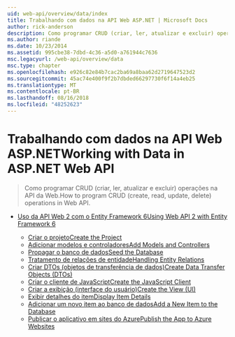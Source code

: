 ```yaml
---
uid: web-api/overview/data/index
title: Trabalhando com dados na API Web ASP.NET | Microsoft Docs
author: rick-anderson
description: Como programar CRUD (criar, ler, atualizar e excluir) operações na API da Web.
ms.author: riande
ms.date: 10/23/2014
ms.assetid: 995cbe38-7dbd-4c36-a5d0-a761944c7636
msc.legacyurl: /web-api/overview/data
msc.type: chapter
ms.openlocfilehash: e926c82e84b7cac2ba69a8baa62d2719647523d2
ms.sourcegitcommit: 45ac74e400f9f2b7dbded66297730f6f14a4eb25
ms.translationtype: MT
ms.contentlocale: pt-BR
ms.lasthandoff: 08/16/2018
ms.locfileid: "48252623"
---
```

<a name="working-with-data-in-aspnet-web-api"></a><span data-ttu-id="73492-103">Trabalhando com dados na API Web ASP.NET</span><span class="sxs-lookup"><span data-stu-id="73492-103">Working with Data in ASP.NET Web API</span></span>
====================
> <span data-ttu-id="73492-104">Como programar CRUD (criar, ler, atualizar e excluir) operações na API da Web.</span><span class="sxs-lookup"><span data-stu-id="73492-104">How to program CRUD (create, read, update, delete) operations in Web API.</span></span>


- [<span data-ttu-id="73492-105">Uso da API Web 2 com o Entity Framework 6</span><span class="sxs-lookup"><span data-stu-id="73492-105">Using Web API 2 with Entity Framework 6</span></span>](using-web-api-with-entity-framework/index.md)

    - [<span data-ttu-id="73492-106">Criar o projeto</span><span class="sxs-lookup"><span data-stu-id="73492-106">Create the Project</span></span>](using-web-api-with-entity-framework/part-1.md)
    - [<span data-ttu-id="73492-107">Adicionar modelos e controladores</span><span class="sxs-lookup"><span data-stu-id="73492-107">Add Models and Controllers</span></span>](using-web-api-with-entity-framework/part-2.md)
    - [<span data-ttu-id="73492-108">Propagar o banco de dados</span><span class="sxs-lookup"><span data-stu-id="73492-108">Seed the Database</span></span>](using-web-api-with-entity-framework/part-3.md)
    - [<span data-ttu-id="73492-109">Tratamento de relações de entidade</span><span class="sxs-lookup"><span data-stu-id="73492-109">Handling Entity Relations</span></span>](using-web-api-with-entity-framework/part-4.md)
    - [<span data-ttu-id="73492-110">Criar DTOs (objetos de transferência de dados)</span><span class="sxs-lookup"><span data-stu-id="73492-110">Create Data Transfer Objects (DTOs)</span></span>](using-web-api-with-entity-framework/part-5.md)
    - [<span data-ttu-id="73492-111">Criar o cliente de JavaScript</span><span class="sxs-lookup"><span data-stu-id="73492-111">Create the JavaScript Client</span></span>](using-web-api-with-entity-framework/part-6.md)
    - [<span data-ttu-id="73492-112">Criar a exibição (interface do usuário)</span><span class="sxs-lookup"><span data-stu-id="73492-112">Create the View (UI)</span></span>](using-web-api-with-entity-framework/part-7.md)
    - [<span data-ttu-id="73492-113">Exibir detalhes do item</span><span class="sxs-lookup"><span data-stu-id="73492-113">Display Item Details</span></span>](using-web-api-with-entity-framework/part-8.md)
    - [<span data-ttu-id="73492-114">Adicionar um novo item ao banco de dados</span><span class="sxs-lookup"><span data-stu-id="73492-114">Add a New Item to the Database</span></span>](using-web-api-with-entity-framework/part-9.md)
    - [<span data-ttu-id="73492-115">Publicar o aplicativo em sites do Azure</span><span class="sxs-lookup"><span data-stu-id="73492-115">Publish the App to Azure Websites</span></span>](using-web-api-with-entity-framework/part-10.md)
